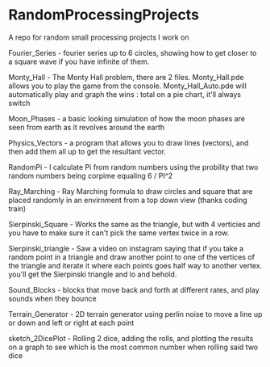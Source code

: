 # RandomProcessingProjects
A repo for random small processing projects I work on

Fourier_Series - fourier series up to 6 circles, showing how to get closer to a square wave if you have infinite of them.

Monty_Hall - The Monty Hall problem, there are 2 files. Monty_Hall.pde allows you to play the game from the                              console. Monty_Hall_Auto.pde will automatically play              and graph the wins : total on a pie chart, it'll always switch

Moon_Phases - a basic looking simulation of how the moon phases are seen from earth as it revolves around the earth

Physics_Vectors - a program that allows you to draw lines (vectors), and then add them all up to get the resultant vector.

RandomPi - I calculate Pi from random numbers using the probility that two random numbers being corpime equaling 6 / PI^2

Ray_Marching - Ray Marching formula to draw circles and square that are placed randomly in an envirnment from a top down view (thanks coding train)

Sierpinski_Square - Works the same as the triangle, but with 4 verticies and you have to make sure it can't pick the same vertex twice in a row.

Sierpinski_triangle - Saw a video on instagram saying that if you take a random point in a triangle and draw another point to one of the vertices of the triangle and iterate it where each points goes half way to another vertex. you'll get the Sierpinski triangle and lo and behold.

Sound_Blocks - blocks that move back and forth at different rates, and play sounds when they bounce

Terrain_Generator - 2D terrain generator using perlin noise to move a line up or down and left or right at each point

sketch_2DicePlot - Rolling 2 dice, adding the rolls, and plotting the results on a graph to see which is the most common number when rolling said two dice
